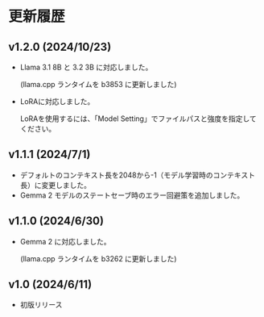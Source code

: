 # 更新履歴

## v1.2.0 (2024/10/23)

- Llama 3.1 8B と 3.2 3B に対応しました。

    (llama.cpp ランタイムを b3853 に更新しました)

- LoRAに対応しました。

    LoRAを使用するには、「Model Setting」でファイルパスと強度を指定してください。

## v1.1.1 (2024/7/1)

- デフォルトのコンテキスト長を2048から-1（モデル学習時のコンテキスト長）に変更しました。
- Gemma 2 モデルのステートセーブ時のエラー回避策を追加しました。

## v1.1.0 (2024/6/30)

- Gemma 2 に対応しました。

    (llama.cpp ランタイムを b3262 に更新しました)

## v1.0 (2024/6/11)

- 初版リリース